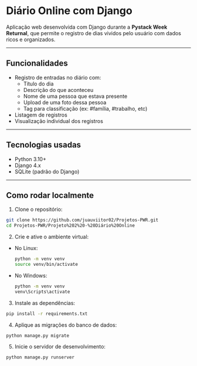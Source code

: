 # Diário Online com Django

Aplicação web desenvolvida com Django durante a **Pystack Week Returnal**, que permite o registro de dias vividos pelo usuário com dados ricos e organizados.

---

## Funcionalidades

- Registro de entradas no diário com:
  - Título do dia
  - Descrição do que aconteceu
  - Nome de uma pessoa que estava presente
  - Upload de uma foto dessa pessoa
  - Tag para classificação (ex: #família, #trabalho, etc)
- Listagem de registros
- Visualização individual dos registros

---

## Tecnologias usadas

- Python 3.10+
- Django 4.x
- SQLite (padrão do Django)

---

## Como rodar localmente

1. Clone o repositório:
  ```bash
  git clone https://github.com/juauviitor02/Projetos-PWR.git
  cd Projetos-PWR/Projeto%202%20-%20Diário%20Online
  ```

2. Crie e ative o ambiente virtual:
  - No Linux:
    ```bash
    python -m venv venv
    source venv/bin/activate
    ```
  - No Windows:
    ```bash
    python -m venv venv
    venv\Scripts\activate
    ```

3. Instale as dependências:
  ```bash
  pip install -r requirements.txt
  ```

4. Aplique as migrações do banco de dados:
  ```bash
  python manage.py migrate
  ```

5. Inicie o servidor de desenvolvimento:
  ```bash
  python manage.py runserver
  ```
